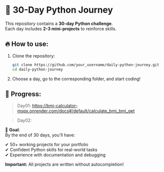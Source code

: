 # 🚀 30-Day Python Journey

This repository contains a **30-day Python challenge**.  
Each day includes **2-3 mini-projects** to reinforce skills.

## 🔥 How to use:  
1. Clone the repository:  
   ```bash  
   git clone https://github.com/your_username/daily-python-journey.git  
   cd daily-python-journey  
   ```  
2. Choose a day, go to the corresponding folder, and start coding!

## 📌 Progress:
> Day01: https://bmi-calculator-mspx.onrender.com/docs#/default/calculate_bmi_bmi_get

> Day02:

🎯 **Goal**:  
By the end of 30 days, you'll have:

✔ 50+ working projects for your portfolio  
✔ Confident Python skills for real-world tasks  
✔ Experience with documentation and debugging  

**Important:** All projects are written without autocompletion!
